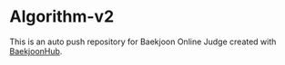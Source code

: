 # Algorithm-v2
This is an auto push repository for Baekjoon Online Judge created with [BaekjoonHub](https://github.com/BaekjoonHub/BaekjoonHub).
